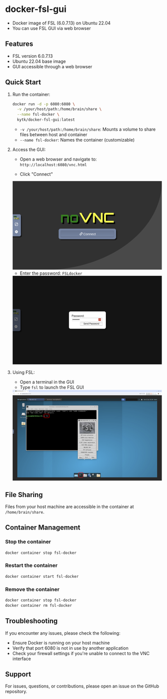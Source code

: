# docker-fsl-gui

- Docker image of FSL (6.0.7.13) on Ubuntu 22.04
- You can use FSL GUI via web browser

## Features

- FSL version 6.0.7.13
- Ubuntu 22.04 base image
- GUI accessible through a web browser

## Quick Start

1. Run the container:
   ```bash
   docker run -d -p 6080:6080 \
     -v /your/host/path:/home/brain/share \
     --name fsl-docker \
     kytk/docker-fsl-gui:latest
   ```
   - `-v /your/host/path:/home/brain/share`: Mounts a volume to share files between host and container
   - `--name fsl-docker`: Names the container (customizable)

2. Access the GUI:
   - Open a web browser and navigate to: `http://localhost:6080/vnc.html`

   - Click "Connect"
    <img src="https://github.com/kytk/docker-fsl-gui/blob/main/img/novnc1.png">

   - Enter the password: `FSLdocker`
    <img src="https://github.com/kytk/docker-fsl-gui/blob/main/img/novnc2.png">

3. Using FSL:
   - Open a terminal in the GUI
   - Type `fsl` to launch the FSL GUI
    <img src="https://github.com/kytk/docker-fsl-gui/blob/main/img/novnc4.png">


## File Sharing

Files from your host machine are accessible in the container at `/home/brain/share`.

## Container Management

### Stop the container
```bash
docker container stop fsl-docker
```

### Restart the container
```bash
docker container start fsl-docker
```

### Remove the container
```bash
docker container stop fsl-docker
docker container rm fsl-docker
```

## Troubleshooting

If you encounter any issues, please check the following:
- Ensure Docker is running on your host machine
- Verify that port 6080 is not in use by another application
- Check your firewall settings if you're unable to connect to the VNC interface

## Support

For issues, questions, or contributions, please open an issue on the GitHub repository.


